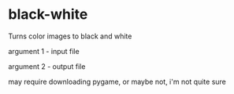 # black-white
Turns color images to black and white

argument 1 - input file

argument 2 - output file

may require downloading pygame, or maybe not, i'm not quite sure
